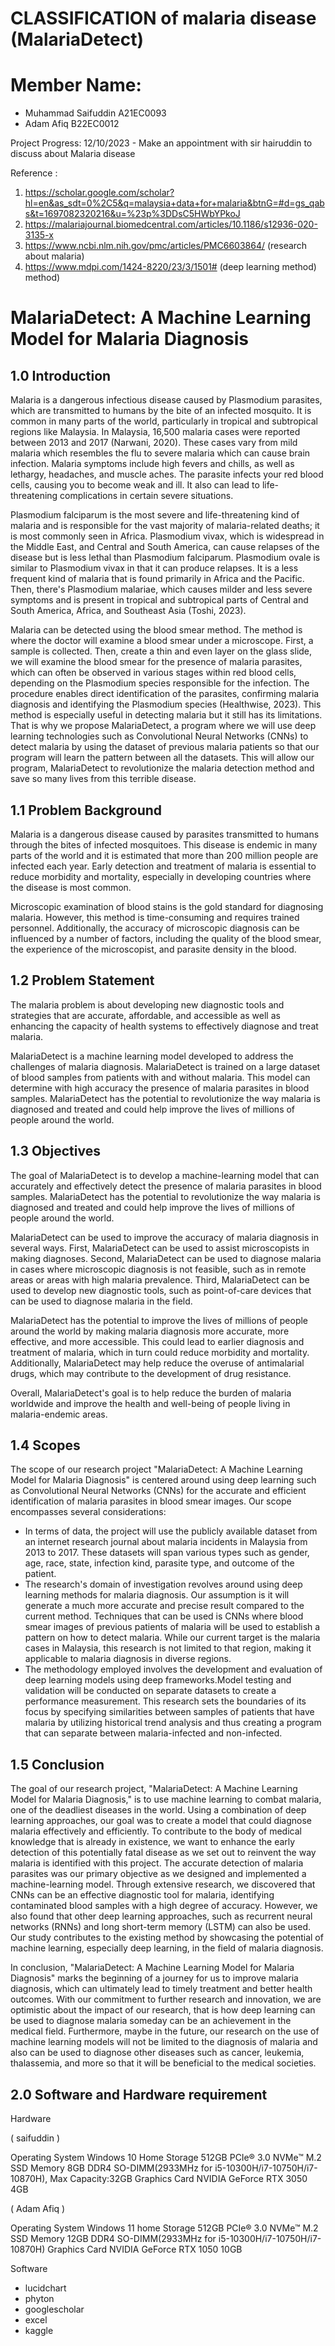 # CLASSIFICATION of malaria disease (MalariaDetect)

# Member Name:
- Muhammad Saifuddin A21EC0093
- Adam Afiq B22EC0012

Project Progress:
12/10/2023 - Make an appointment with sir hairuddin to discuss about Malaria disease 

Reference : 
1. https://scholar.google.com/scholar?hl=en&as_sdt=0%2C5&q=malaysia+data+for+malaria&btnG=#d=gs_qabs&t=1697082320216&u=%23p%3DDsC5HWbYPkoJ
2. https://malariajournal.biomedcentral.com/articles/10.1186/s12936-020-3135-x
3. https://www.ncbi.nlm.nih.gov/pmc/articles/PMC6603864/ (research about malaria)
4. https://www.mdpi.com/1424-8220/23/3/1501# (deep learning method)
method)
# MalariaDetect: A Machine Learning Model for Malaria Diagnosis

## 1.0 Introduction

Malaria is a dangerous infectious disease caused by Plasmodium parasites, which are transmitted to humans by the bite of an infected mosquito. It is common in many parts of the world, particularly in tropical and subtropical regions like Malaysia. In Malaysia, 16,500 malaria cases were reported between 2013 and 2017 (Narwani, 2020). These cases vary from mild malaria which resembles the flu to severe malaria which can cause brain infection. Malaria symptoms include high fevers and chills, as well as lethargy, headaches, and muscle aches. The parasite infects your red blood cells, causing you to become weak and ill. It also can lead to life-threatening complications in certain severe situations.

Plasmodium falciparum is the most severe and life-threatening kind of malaria and is responsible for the vast majority of malaria-related deaths; it is most commonly seen in Africa. Plasmodium vivax, which is widespread in the Middle East, and Central and South America, can cause relapses of the disease but is less lethal than Plasmodium falciparum. Plasmodium ovale is similar to Plasmodium vivax in that it can produce relapses. It is a less frequent kind of malaria that is found primarily in Africa and the Pacific. Then, there's Plasmodium malariae, which causes milder and less severe symptoms and is present in tropical and subtropical parts of Central and South America, Africa, and Southeast Asia (Toshi, 2023).

Malaria can be detected using the blood smear method. The method is where the doctor will examine a blood smear under a microscope. First, a sample is collected. Then, create a thin and even layer on the glass slide, we will examine the blood smear for the presence of malaria parasites, which can often be observed in various stages within red blood cells, depending on the Plasmodium species responsible for the infection. The procedure enables direct identification of the parasites, confirming malaria diagnosis and identifying the Plasmodium species (Healthwise, 2023). This method is especially useful in detecting malaria but it still has its limitations. That is why we propose MalariaDetect, a program where we will use deep learning technologies such as Convolutional Neural Networks (CNNs) to detect malaria by using the dataset of previous malaria patients so that our program will learn the pattern between all the datasets. This will allow our program, MalariaDetect to revolutionize the malaria detection method and save so many lives from this terrible disease.

## 1.1 Problem Background

Malaria is a dangerous disease caused by parasites transmitted to humans through the bites of infected mosquitoes. This disease is endemic in many parts of the world and it is estimated that more than 200 million people are infected each year. Early detection and treatment of malaria is essential to reduce morbidity and mortality, especially in developing countries where the disease is most common.

Microscopic examination of blood stains is the gold standard for diagnosing malaria. However, this method is time-consuming and requires trained personnel. Additionally, the accuracy of microscopic diagnosis can be influenced by a number of factors, including the quality of the blood smear, the experience of the microscopist, and parasite density in the blood.

## 1.2 Problem Statement

The malaria problem is about developing new diagnostic tools and strategies that are accurate, affordable, and accessible as well as enhancing the capacity of health systems to effectively diagnose and treat malaria.

MalariaDetect is a machine learning model developed to address the challenges of malaria diagnosis. MalariaDetect is trained on a large dataset of blood samples from patients with and without malaria. This model can determine with high accuracy the presence of malaria parasites in blood samples. MalariaDetect has the potential to revolutionize the way malaria is diagnosed and treated and could help improve the lives of millions of people around the world.

## 1.3 Objectives

The goal of MalariaDetect is to develop a machine-learning model that can accurately and effectively detect the presence of malaria parasites in blood samples. MalariaDetect has the potential to revolutionize the way malaria is diagnosed and treated and could help improve the lives of millions of people around the world.

MalariaDetect can be used to improve the accuracy of malaria diagnosis in several ways. First, MalariaDetect can be used to assist microscopists in making diagnoses. Second, MalariaDetect can be used to diagnose malaria in cases where microscopic diagnosis is not feasible, such as in remote areas or areas with high malaria prevalence. Third, MalariaDetect can be used to develop new diagnostic tools, such as point-of-care devices that can be used to diagnose malaria in the field.

MalariaDetect has the potential to improve the lives of millions of people around the world by making malaria diagnosis more accurate, more effective, and more accessible. This could lead to earlier diagnosis and treatment of malaria, which in turn could reduce morbidity and mortality. Additionally, MalariaDetect may help reduce the overuse of antimalarial drugs, which may contribute to the development of drug resistance.

Overall, MalariaDetect's goal is to help reduce the burden of malaria worldwide and improve the health and well-being of people living in malaria-endemic areas.

## 1.4 Scopes

The scope of our research project "MalariaDetect: A Machine Learning Model for Malaria Diagnosis" is centered around using deep learning such as Convolutional Neural Networks (CNNs) for the accurate and efficient identification of malaria parasites in blood smear images. Our scope encompasses several considerations:
- In terms of data, the project will use the publicly available dataset from an internet research journal about malaria incidents in Malaysia from 2013 to 2017. These datasets will span various types such as gender, age, race, state, infection kind, parasite type, and outcome of the patient.
- The research's domain of investigation revolves around using deep learning methods for malaria diagnosis. Our assumption is it will generate a much more accurate and precise result compared to the current method. Techniques that can be used is CNNs where blood smear images of previous patients of malaria will be used to establish a pattern on how to detect malaria. While our current target is the malaria cases in Malaysia, this research is not limited to that region, making it applicable to malaria diagnosis in diverse regions.
- The methodology employed involves the development and evaluation of deep learning models using deep frameworks.Model testing and validation will be conducted on separate datasets to create a performance measurement. This research sets the boundaries of its focus by specifying similarities between samples of patients that have malaria by utilizing historical trend analysis and thus creating a program that can separate between malaria-infected and non-infected.

## 1.5 Conclusion

The goal of our research project, "MalariaDetect: A Machine Learning Model for Malaria Diagnosis," is to use machine learning to combat malaria, one of the deadliest diseases in the world. Using a combination of deep learning approaches, our goal was to create a model that could diagnose malaria effectively and efficiently. To contribute to the body of medical knowledge that is already in existence, we want to enhance the early detection of this potentially fatal disease as we set out to reinvent the way malaria is identified with this project.
The accurate detection of malaria parasites was our primary objective as we designed and implemented a machine-learning model. Through extensive research, we discovered that CNNs can be an effective diagnostic tool for malaria, identifying contaminated blood samples with a high degree of accuracy. However, we also found that other deep learning approaches, such as recurrent neural networks (RNNs) and long short-term memory (LSTM) can also be used. Our study contributes to the existing method by showcasing the potential of machine learning, especially deep learning, in the field of malaria diagnosis.


In conclusion, "MalariaDetect: A Machine Learning Model for Malaria Diagnosis" marks the beginning of a journey for us to improve malaria diagnosis, which can ultimately lead to timely treatment and better health outcomes. With our commitment to further research and innovation, we are optimistic about the impact of our research, that is how deep learning can be used to diagnose malaria someday can be an achievement in the medical field. Furthermore, maybe in the future, our research on the use of machine learning models will not be limited to the diagnosis of malaria and also can be used to diagnose other diseases such as cancer, leukemia, thalassemia, and more so that it will be beneficial to the medical societies.

## 2.0 Software and Hardware requirement

 Hardware 
 
 ( saifuddin )
 
Operating System
Windows 10 Home
Storage
512GB PCIe® 3.0 NVMe™ M.2 SSD
Memory
8GB DDR4 SO-DIMM(2933MHz for i5-10300H/i7-10750H/i7-10870H), Max Capacity:32GB
Graphics Card
NVIDIA GeForce RTX 3050 4GB

( Adam Afiq )

Operating System
Windows 11 home
Storage
512GB PCIe® 3.0 NVMe™ M.2 SSD
Memory
12GB DDR4 SO-DIMM(2933MHz for i5-10300H/i7-10750H/i7-10870H)
Graphics Card
NVIDIA GeForce RTX 1050 10GB

Software
- lucidchart
- phyton
- googlescholar
- excel
- kaggle
